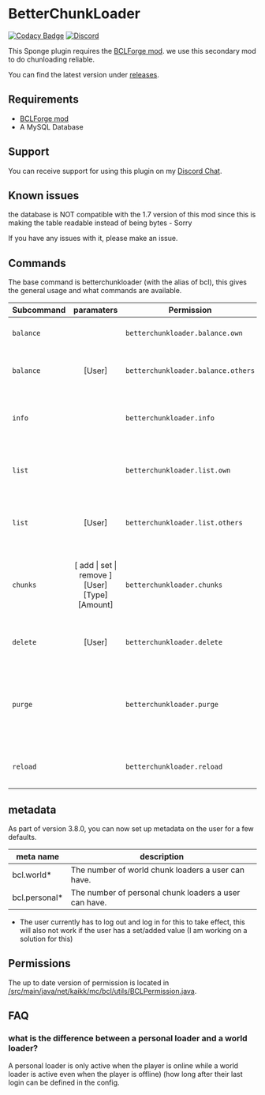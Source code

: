 # BetterChunkLoader
[![Codacy Badge][CodacyImg]][codacyLink]
[![Discord][discordImg]][discordLink]

This Sponge plugin requires the [BCLForge mod][BCLForgeMod]. we use this secondary mod to do chunloading reliable.

You can find the latest version under [releases][ReleaseLink].

## Requirements 
 - [BCLForge mod][BCLForgeMod]
 - A MySQL Database 
 
## Support
You can receive support for using this plugin on my [Discord Chat][discordLink].


## Known issues
the database is NOT compatible with the 1.7 version of this mod since this is making the table readable instead of being bytes - Sorry


If you have any issues with it, please make an issue.


## Commands
The base command is betterchunkloader (with the alias of bcl), this gives the general usage and what commands are available.

| Subcommand        | paramaters           | Permission  | Description |
| ------------- |:-------------: | -----| ----- |
| `balance` |   | `betterchunkloader.balance.own` | Get your balance of chunkloaders.
| `balance` | [User]  | `betterchunkloader.balance.others` | Get your balance of  another player
| `info` |  | `betterchunkloader.info`  | get general information about chunk loaders on the server.
| `list` |  | `betterchunkloader.list.own` | get a list of your chunk loaders with the coordinates.
| `list` | [User] | `betterchunkloader.list.others` | get a list of the users chunk loaders with the coordinates.
| `chunks` | [ add \| set \| remove ] [User] [Type] [Amount] | `betterchunkloader.chunks` | change a players amount of the different chunk loaders (personal or world)
| `delete` | [User] | `betterchunkloader.delete`  | Remove the specified players chunk loaders.
| `purge` |  | `betterchunkloader.purge` | Remove Chunk loaders in not existing worlds (eg. after removing a world)
| `reload` |  | `betterchunkloader.reload` | Reloads the configuration (implemented in v.3.8.RC3) 

## metadata
As part of version 3.8.0, you can now set up metadata on the user for a few defaults.

| meta name        | description |
| ------------- | ----- |
| bcl.world* | The number of world chunk loaders a user can have. |
| bcl.personal* | The number of personal chunk loaders a user can have. |

* The user currently has to log out and log in for this to take effect, this will also not work if the user has a set/added value (I am working on a solution for this)
 

## Permissions
The up to date version of permission is located in [/src/main/java/net/kaikk/mc/bcl/utils/BCLPermission.java](src/main/java/net/kaikk/mc/bcl/utils/BCLPermission.java).


## FAQ 
### what is the difference between a personal loader and a world loader? 
A personal loader is only active when the player is online while a world loader is active even when the player is offline) (how long after their last login can be defined in the config. 




[discordLink]: https://discord.gg/MD6qGAd
[discordImg]: https://img.shields.io/badge/Support-Discord-7289DA.svg
[CodacyImg]: https://api.codacy.com/project/badge/Grade/3fb6acd7449047798d24928bc94ca347
[CodacyLink]: https://www.codacy.com/app/KasperFranz/BetterChunkLoader?utm_source=github.com&utm_medium=referral&utm_content=KasperFranz/BetterChunkLoader&utm_campaign=badger
[bclForgeMod]: https://github.com/KasperFranz/BCLForgeLib
[ReleaseLink]: https://github.com/KasperFranz/BetterChunkLoader/releases